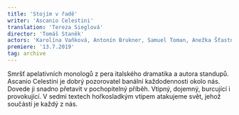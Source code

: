 ```yaml
---
title: 'Stojím v řadě'
writer: 'Ascanio Celestini'
translation: 'Tereza Sieglová'
director: 'Tomáš Staněk'
actors: 'Karolína Vaňková, Antonín Brukner, Samuel Toman, Anežka Šťastná, Tomáš Weisser, Josef Bobeš Havelka'
premiere: '13.7.2019'
tag: archive
---
```

Smršť apelativních monologů z pera italského dramatika a autora standupů. Ascanio Celestini je dobrý pozorovatel banální každodennosti okolo nás. Dovede ji snadno přetavit v pochopitelný příběh. Vtipný, dojemný, burcující i provokující. V sedmi textech hořkosladkým vtipem atakujeme svět, jehož součástí je každý z nás.
